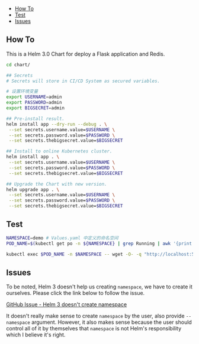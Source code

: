 - [How To](#how-to)
- [Test](#test)
- [Issues](#issues)

## How To

This is a Helm 3.0 Chart for deploy a Flask application and Redis.

```bash
cd chart/

## Secrets
# Secrets will store in CI/CD System as secured variables.

# 设置环境变量
export USERNAME=admin
export PASSWORD=admin
export BIGSECRET=admin

## Pre-install result.
helm install app --dry-run --debug . \
 --set secrets.username.value=$USERNAME \
 --set secrets.password.value=$PASSWORD \
 --set secrets.thebigsecret.value=$BIGSECRET

## Install to online Kubernetes cluster.
helm install app . \
 --set secrets.username.value=$USERNAME \
 --set secrets.password.value=$PASSWORD \
 --set secrets.thebigsecret.value=$BIGSECRET

## Upgrade the Chart with new version.
helm upgrade app . \
 --set secrets.username.value=$USERNAME \
 --set secrets.password.value=$PASSWORD \
 --set secrets.thebigsecret.value=$BIGSECRET

```

## Test

```sh
NAMESPACE=demo # Values.yaml 中定义的命名空间
POD_NAME=$(kubectl get po -n ${NAMESPACE} | grep Running | awk '{print $1}' | head -1)

kubectl exec $POD_NAME -n $NAMESPACE -- wget -O- -q "http://localhost:5000/" | cat

```

## Issues

To be noted, Helm 3 doesn't help us creating `namespace`, we have to create it ourselves.
Please click the link below to follow the issue.

[GitHub Issue - Helm 3 doesn't create namespace](https://github.com/helm/helm/issues/5753)

It doesn't really make sense to create `namespace` by the user, also provide `--namespace` argument.
However, it also makes sense because the user should control all of it by themselves that `namespace` is not Helm's responsibility which I believe it's right.
